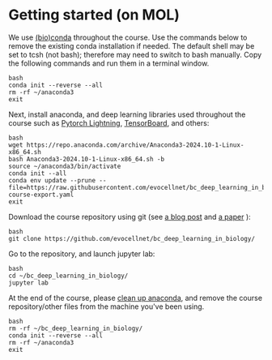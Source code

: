 # Getting started (on MOL)

We use
[(bio)conda](https://doi.org/10.1038/s41592-018-0046-7)
throughout the course.
Use the commands below to remove the existing conda installation if needed.
The default shell may be set to tcsh (not bash); therefore may need to switch to bash manually. 
Copy the following commands and run them in a terminal window. 
```
bash
conda init --reverse --all
rm -rf ~/anaconda3
exit
```

Next, install anaconda, and deep learning libraries used throughout the course such as
[Pytorch Lightning](https://lightning.ai/docs/pytorch/stable/),
[TensorBoard](https://www.tensorflow.org/tensorboard/get_started),
and others:
```
bash
wget https://repo.anaconda.com/archive/Anaconda3-2024.10-1-Linux-x86_64.sh
bash Anaconda3-2024.10-1-Linux-x86_64.sh -b
source ~/anaconda3/bin/activate
conda init --all
conda env update --prune --file=https://raw.githubusercontent.com/evocellnet/bc_deep_learning_in_biology/refs/heads/main/block-course-export.yaml 
exit
```

Download the course repository using git (see
[a blog post](https://medium.com/@protobioengineering/github-for-biologists-407fab350083)
and
[a paper](https://doi.org/10.1371/journal.pcbi.1004947)
):
```
bash
git clone https://github.com/evocellnet/bc_deep_learning_in_biology/
```

Go to the repository, and launch jupyter lab:
```
bash
cd ~/bc_deep_learning_in_biology/
jupyter lab
```

At the end of the course, please
[clean up anaconda](https://docs.anaconda.com/free/anaconda/install/uninstall/),
and remove the course repository/other files from the machine you've been using.
```
bash
rm -rf ~/bc_deep_learning_in_biology/
conda init --reverse --all
rm -rf ~/anaconda3
exit
```
